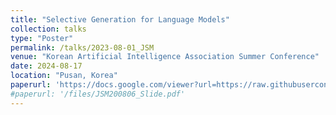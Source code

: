 ```yaml
---
title: "Selective Generation for Language Models"
collection: talks
type: "Poster"
permalink: /talks/2023-08-01_JSM
venue: "Korean Artificial Intelligence Association Summer Conference"
date: 2024-08-17
location: "Pusan, Korea"
paperurl: 'https://docs.google.com/viewer?url=https://raw.githubusercontent.com/kmkim95/kyungminkim.github.io/master/files/SG_LM_KAIA_Poster.pdf'
#paperurl: '/files/JSM200806_Slide.pdf'
---
```

